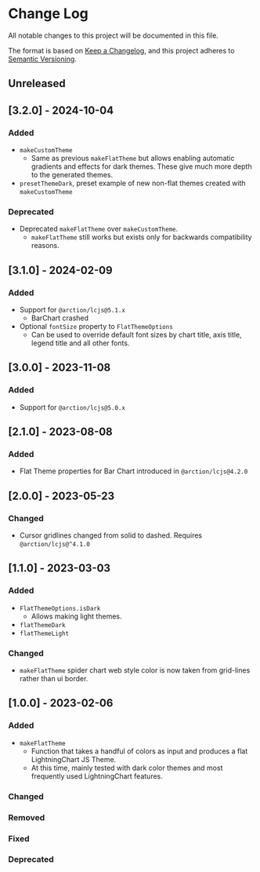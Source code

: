 # Change Log

All notable changes to this project will be documented in this file.

The format is based on [Keep a Changelog](https://keepachangelog.com/en/1.0.0/),
and this project adheres to [Semantic Versioning](https://semver.org/spec/v2.0.0.html).

## Unreleased

## [3.2.0] - 2024-10-04

### Added

- `makeCustomTheme`
    - Same as previous `makeFlatTheme` but allows enabling automatic gradients and effects for dark themes. These give much more depth to the generated themes.
- `presetThemeDark`, preset example of new non-flat themes created with `makeCustomTheme`

### Deprecated

- Deprecated `makeFlatTheme` over `makeCustomTheme`.
    - `makeFlatTheme` still works but exists only for backwards compatibility reasons.

## [3.1.0] - 2024-02-09

### Added

-   Support for `@arction/lcjs@5.1.x`
    -   BarChart crashed
-   Optional `fontSize` property to `FlatThemeOptions`
    -   Can be used to override default font sizes by chart title, axis title, legend title and all other fonts.

## [3.0.0] - 2023-11-08

### Added

-   Support for `@arction/lcjs@5.0.x`

## [2.1.0] - 2023-08-08

### Added

-   Flat Theme properties for Bar Chart introduced in `@arction/lcjs@4.2.0`

## [2.0.0] - 2023-05-23

### Changed

-   Cursor gridlines changed from solid to dashed. Requires `@arction/lcjs@^4.1.0`

## [1.1.0] - 2023-03-03

### Added

-   `FlatThemeOptions.isDark`
    -   Allows making light themes.
-   `flatThemeDark`
-   `flatThemeLight`

### Changed

-   `makeFlatTheme` spider chart web style color is now taken from grid-lines rather than ui border.

## [1.0.0] - 2023-02-06

### Added

-   `makeFlatTheme`
    -   Function that takes a handful of colors as input and produces a flat LightningChart JS Theme.
    -   At this time, mainly tested with dark color themes and most frequently used LightningChart features.

### Changed

### Removed

### Fixed

### Deprecated
